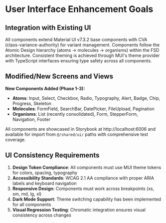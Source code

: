 # User Interface Enhancement Goals

## Integration with Existing UI
All components extend Material UI v7.3.2 base components with CVA (class-variance-authority) for variant management. Components follow the Atomic Design hierarchy (atoms → molecules → organisms) within the FSD architecture. Consistent theming is achieved through MUI's theme provider with TypeScript interfaces ensuring type safety across all components.

## Modified/New Screens and Views
**New Components Added (Phase 1-3):**
- **Atoms**: Input, Select, Checkbox, Radio, Typography, Alert, Badge, Chip, Progress, Skeleton
- **Molecules**: FormField, SearchBar, DatePicker, FileUpload, Pagination  
- **Organisms**: List (recently consolidated), Form, StepperForm, Navigation, Footer

All components are showcased in Storybook at http://localhost:6006 and available for import from `@/shared/ui/` paths with comprehensive test coverage.

## UI Consistency Requirements
1. **Design Token Compliance**: All components must use MUI theme tokens for colors, spacing, typography
2. **Accessibility Standards**: WCAG 2.1 AA compliance with proper ARIA labels and keyboard navigation
3. **Responsive Design**: Components must work across breakpoints (xs, sm, md, lg, xl)
4. **Dark Mode Support**: Theme switching capability has been implemented for all components
5. **Visual Regression Testing**: Chromatic integration ensures visual consistency across changes
